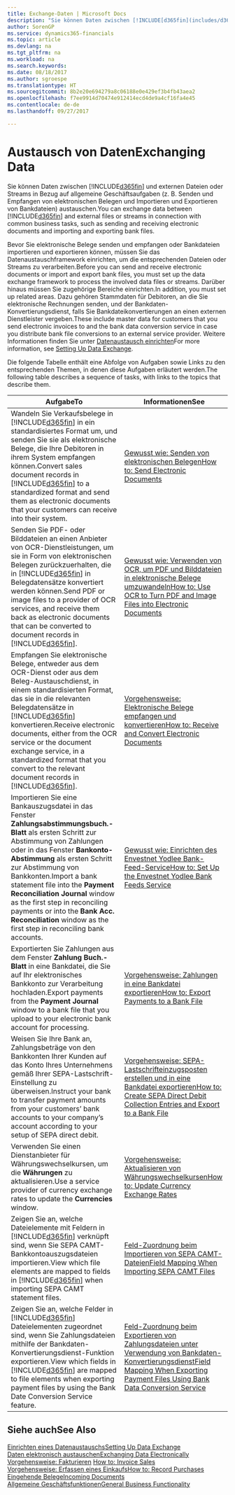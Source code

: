 ```yaml
---
title: Exchange-Daten | Microsoft Docs
description: "Sie können Daten zwischen [!INCLUDE[d365fin](includes/d365fin_md.md)] und externen Dateien oder Streams in Bezug auf allgemeine Geschäftsaufgaben (z. B. Senden und Empfangen von elektronischen Belegen und Importieren und Exportieren von Bankdateien) austauschen."
author: SorenGP
ms.service: dynamics365-financials
ms.topic: article
ms.devlang: na
ms.tgt_pltfrm: na
ms.workload: na
ms.search.keywords: 
ms.date: 08/18/2017
ms.author: sgroespe
ms.translationtype: HT
ms.sourcegitcommit: 8b2e20e694279a8c06188e0e429ef3b4fb43aea2
ms.openlocfilehash: f7ee9914d70474e912414ecd4de9a4cf16fa4e45
ms.contentlocale: de-de
ms.lasthandoff: 09/27/2017

---
```

# <a name="exchanging-data"></a><span data-ttu-id="19e9c-103">Austausch von Daten</span><span class="sxs-lookup"><span data-stu-id="19e9c-103">Exchanging Data</span></span>
<span data-ttu-id="19e9c-104">Sie können Daten zwischen [!INCLUDE[d365fin](includes/d365fin_md.md)] und externen Dateien oder Streams in Bezug auf allgemeine Geschäftsaufgaben (z. B. Senden und Empfangen von elektronischen Belegen und Importieren und Exportieren von Bankdateien) austauschen.</span><span class="sxs-lookup"><span data-stu-id="19e9c-104">You can exchange data between [!INCLUDE[d365fin](includes/d365fin_md.md)] and external files or streams in connection with common business tasks, such as sending and receiving electronic documents and importing and exporting bank files.</span></span>  

<span data-ttu-id="19e9c-105">Bevor Sie elektronische Belege senden und empfangen oder Bankdateien importieren und exportieren können, müssen Sie das Datenaustauschframework einrichten, um die entsprechenden Dateien oder Streams zu verarbeiten.</span><span class="sxs-lookup"><span data-stu-id="19e9c-105">Before you can send and receive electronic documents or import and export bank files, you must set up the data exchange framework to process the involved data files or streams.</span></span> <span data-ttu-id="19e9c-106">Darüber hinaus müssen Sie zugehörige Bereiche einrichten.</span><span class="sxs-lookup"><span data-stu-id="19e9c-106">In addition, you must set up related areas.</span></span> <span data-ttu-id="19e9c-107">Dazu gehören Stammdaten für Debitoren, an die Sie elektronische Rechnungen senden, und der Bankdaten-Konvertierungsdienst, falls Sie Bankdateikonvertierungen an einen externen Dienstleister vergeben.</span><span class="sxs-lookup"><span data-stu-id="19e9c-107">These include master data for customers that you send electronic invoices to and the bank data conversion service in case you distribute bank file conversions to an external service provider.</span></span> <span data-ttu-id="19e9c-108">Weitere Informationen finden Sie unter [Datenaustausch einrichten](across-set-up-data-exchange.md)</span><span class="sxs-lookup"><span data-stu-id="19e9c-108">For more information, see [Setting Up Data Exchange](across-set-up-data-exchange.md).</span></span>  

 <span data-ttu-id="19e9c-109">Die folgende Tabelle enthält eine Abfolge von Aufgaben sowie Links zu den entsprechenden Themen, in denen diese Aufgaben erläutert werden.</span><span class="sxs-lookup"><span data-stu-id="19e9c-109">The following table describes a sequence of tasks, with links to the topics that describe them.</span></span>  

|<span data-ttu-id="19e9c-110">**Aufgabe**</span><span class="sxs-lookup"><span data-stu-id="19e9c-110">**To**</span></span>|<span data-ttu-id="19e9c-111">**Informationen**</span><span class="sxs-lookup"><span data-stu-id="19e9c-111">**See**</span></span>|  
|------------|-------------|  
|<span data-ttu-id="19e9c-112">Wandeln Sie Verkaufsbelege in [!INCLUDE[d365fin](includes/d365fin_md.md)] in ein standardisiertes Format um, und senden Sie sie als elektronische Belege, die Ihre Debitoren in ihrem System empfangen können.</span><span class="sxs-lookup"><span data-stu-id="19e9c-112">Convert sales document records in [!INCLUDE[d365fin](includes/d365fin_md.md)] to a standardized format and send them as electronic documents that your customers can receive into their system.</span></span>|[<span data-ttu-id="19e9c-113">Gewusst wie: Senden von elektronischen Belegen</span><span class="sxs-lookup"><span data-stu-id="19e9c-113">How to: Send Electronic Documents</span></span>](sales-how-to-send-electronic-documents.md)|  
|<span data-ttu-id="19e9c-114">Senden Sie PDF- oder Bilddateien an einen Anbieter von OCR-Dienstleistungen, um sie in Form von elektronischen Belegen zurückzuerhalten, die in [!INCLUDE[d365fin](includes/d365fin_md.md)] in Belegdatensätze konvertiert werden können.</span><span class="sxs-lookup"><span data-stu-id="19e9c-114">Send PDF or image files to a provider of OCR services, and receive them back as electronic documents that can be converted to document records in [!INCLUDE[d365fin](includes/d365fin_md.md)].</span></span>|[<span data-ttu-id="19e9c-115">Gewusst wie: Verwenden von OCR, um PDF und Bilddateien in elektronische Belege umzuwandeln</span><span class="sxs-lookup"><span data-stu-id="19e9c-115">How to: Use OCR to Turn PDF and Image Files into Electronic Documents</span></span>](across-how-use-ocr-pdf-images-files.md)|  
|<span data-ttu-id="19e9c-116">Empfangen Sie elektronische Belege, entweder aus dem OCR-Dienst oder aus dem Beleg-Austauschdienst, in einem standardisierten Format, das sie in die relevanten Belegdatensätze in [!INCLUDE[d365fin](includes/d365fin_md.md)] konvertieren.</span><span class="sxs-lookup"><span data-stu-id="19e9c-116">Receive electronic documents, either from the OCR service or the document exchange service, in a standardized format that you convert to the relevant document records in [!INCLUDE[d365fin](includes/d365fin_md.md)].</span></span>|[<span data-ttu-id="19e9c-117">Vorgehensweise: Elektronische Belege empfangen und konvertieren</span><span class="sxs-lookup"><span data-stu-id="19e9c-117">How to: Receive and Convert Electronic Documents</span></span>](purchasing-how-to-receive-and-convert-electronic-documents.md)|  
|<span data-ttu-id="19e9c-118">Importieren Sie eine Bankauszugsdatei in das Fenster **Zahlungsabstimmungsbuch.-Blatt** als ersten Schritt zur Abstimmung von Zahlungen oder in das Fenster **Bankonto-Abstimmung** als ersten Schritt zur Abstimmung von Bankkonten.</span><span class="sxs-lookup"><span data-stu-id="19e9c-118">Import a bank statement file into the **Payment Reconciliation Journal** window as the first step in reconciling payments or into the **Bank Acc. Reconciliation** window as the first step in reconciling bank accounts.</span></span>|[<span data-ttu-id="19e9c-119">Gewusst wie: Einrichten des Envestnet Yodlee Bank-Feed-Service</span><span class="sxs-lookup"><span data-stu-id="19e9c-119">How to: Set Up the Envestnet Yodlee Bank Feeds Service</span></span>](bank-how-setup-bank-statement-service.md)|  
|<span data-ttu-id="19e9c-120">Exportierten Sie Zahlungen aus dem Fenster **Zahlung Buch.-Blatt** in eine Bankdatei, die Sie auf Ihr elektronisches Bankkonto zur Verarbeitung hochladen.</span><span class="sxs-lookup"><span data-stu-id="19e9c-120">Export payments from the **Payment Journal** window to a bank file that you upload to your electronic bank account for processing.</span></span>|[<span data-ttu-id="19e9c-121">Vorgehensweise: Zahlungen in eine Bankdatei exportieren</span><span class="sxs-lookup"><span data-stu-id="19e9c-121">How to: Export Payments to a Bank File</span></span>](payables-how-export-payments-bank-file.md)|  
|<span data-ttu-id="19e9c-122">Weisen Sie Ihre Bank an, Zahlungsbeträge von den Bankkonten Ihrer Kunden auf das Konto Ihres Unternehmens gemäß Ihrer SEPA-Lastschrift-Einstellung zu überweisen.</span><span class="sxs-lookup"><span data-stu-id="19e9c-122">Instruct your bank to transfer payment amounts from your customers’ bank accounts to your company’s account according to your setup of SEPA direct debit.</span></span>|[<span data-ttu-id="19e9c-123">Vorgehensweise: SEPA-Lastschrifteinzugsposten erstellen und in eine Bankdatei exportieren</span><span class="sxs-lookup"><span data-stu-id="19e9c-123">How to: Create SEPA Direct Debit Collection Entries and Export to a Bank File</span></span>](finance-how-create-sepa-direct-debit-collection-entries-export-bank-file.md)|  
|<span data-ttu-id="19e9c-124">Verwenden Sie einen Dienstanbieter für Währungswechselkursen, um die **Währungen** zu aktualisieren.</span><span class="sxs-lookup"><span data-stu-id="19e9c-124">Use a service provider of currency exchange rates to update the **Currencies** window.</span></span>|[<span data-ttu-id="19e9c-125">Vorgehensweise: Aktualisieren von Währungswechselkursen</span><span class="sxs-lookup"><span data-stu-id="19e9c-125">How to: Update Currency Exchange Rates</span></span>](finance-how-update-currencies.md)|  
|<span data-ttu-id="19e9c-126">Zeigen Sie an, welche Dateielemente mit Feldern in [!INCLUDE[d365fin](includes/d365fin_md.md)] verknüpft sind, wenn Sie SEPA CAMT-Bankkontoauszugsdateien importieren.</span><span class="sxs-lookup"><span data-stu-id="19e9c-126">View which file elements are mapped to fields in [!INCLUDE[d365fin](includes/d365fin_md.md)] when importing SEPA CAMT statement files.</span></span>|[<span data-ttu-id="19e9c-127">Feld-Zuordnung beim Importieren von SEPA CAMT-Dateien</span><span class="sxs-lookup"><span data-stu-id="19e9c-127">Field Mapping When Importing SEPA CAMT Files</span></span>](across-field-mapping-when-importing-sepa-camt-files.md)|  
|<span data-ttu-id="19e9c-128">Zeigen Sie an, welche Felder in [!INCLUDE[d365fin](includes/d365fin_md.md)] Dateielementen zugeordnet sind, wenn Sie Zahlungsdateien mithilfe der Bankdaten-Konvertierungsdienst-Funktion exportieren.</span><span class="sxs-lookup"><span data-stu-id="19e9c-128">View which fields in [!INCLUDE[d365fin](includes/d365fin_md.md)] are mapped to file elements when exporting payment files by using the Bank Date Conversion Service feature.</span></span>|[<span data-ttu-id="19e9c-129">Feld-Zuordnung beim Exportieren von Zahlungsdateien unter Verwendung von Bankdaten-Konvertierungsdienst</span><span class="sxs-lookup"><span data-stu-id="19e9c-129">Field Mapping When Exporting Payment Files Using Bank Data Conversion Service</span></span>](across-field-mapping-when-exporting-payment-files-using-bank-data-conversion-service.md)|  

## <a name="see-also"></a><span data-ttu-id="19e9c-130">Siehe auch</span><span class="sxs-lookup"><span data-stu-id="19e9c-130">See Also</span></span>  
[<span data-ttu-id="19e9c-131">Einrichten eines Datenaustauschs</span><span class="sxs-lookup"><span data-stu-id="19e9c-131">Setting Up Data Exchange</span></span>](across-set-up-data-exchange.md)  
[<span data-ttu-id="19e9c-132">Daten elektronisch austauschen</span><span class="sxs-lookup"><span data-stu-id="19e9c-132">Exchanging Data Electronically</span></span>](across-data-exchange.md)  
<span data-ttu-id="19e9c-133">[Vorgehensweise: Fakturieren](sales-how-invoice-sales.md) </span><span class="sxs-lookup"><span data-stu-id="19e9c-133">[How to: Invoice Sales](sales-how-invoice-sales.md) </span></span>  
[<span data-ttu-id="19e9c-134">Vorgehensweise: Erfassen eines Einkaufs</span><span class="sxs-lookup"><span data-stu-id="19e9c-134">How to: Record Purchases</span></span>](purchasing-how-record-purchases.md)  
[<span data-ttu-id="19e9c-135">Eingehende Belege</span><span class="sxs-lookup"><span data-stu-id="19e9c-135">Incoming Documents</span></span>](across-income-documents.md)  
[<span data-ttu-id="19e9c-136">Allgemeine Geschäftsfunktionen</span><span class="sxs-lookup"><span data-stu-id="19e9c-136">General Business Functionality</span></span>](ui-across-business-areas.md)  

